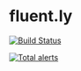 # fluent.ly 

[![Build Status](https://travis-ci.org/TechnionYP5779/team1.svg?branch=master)](https://travis-ci.org/TechnionYP5779/team1)

[![Total alerts](https://img.shields.io/lgtm/alerts/g/TechnionYP5779/team1.svg?logo=lgtm&logoWidth=18)](https://lgtm.com/projects/g/TechnionYP5779/team1/alerts/)


